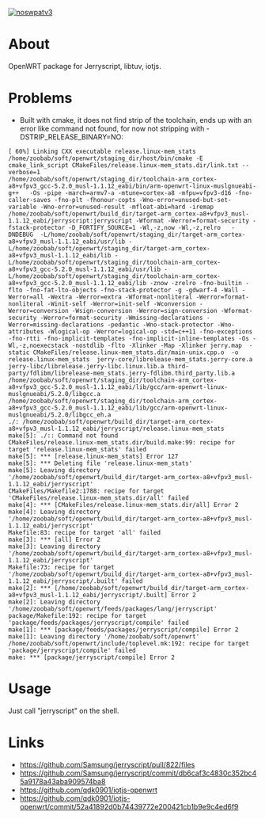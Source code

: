 [![noswpatv3](http://zoobab.wdfiles.com/local--files/start/noupcv3.jpg)](https://ffii.org/donate-now-to-save-europe-from-software-patents-says-ffii/)
# About

OpenWRT package for Jerryscript, libtuv, iotjs.

# Problems

* Built with cmake, it does not find strip of the toolchain, ends up with an error like command not found, for now not stripping with -DSTRIP_RELEASE_BINARY=NO:

```
[ 60%] Linking CXX executable release.linux-mem_stats
/home/zoobab/soft/openwrt/staging_dir/host/bin/cmake -E cmake_link_script CMakeFiles/release.linux-mem_stats.dir/link.txt --verbose=1
/home/zoobab/soft/openwrt/staging_dir/toolchain-arm_cortex-a8+vfpv3_gcc-5.2.0_musl-1.1.12_eabi/bin/arm-openwrt-linux-muslgnueabi-g++   -Os -pipe -march=armv7-a -mtune=cortex-a8 -mfpu=vfpv3-d16 -fno-caller-saves -fno-plt -fhonour-copts -Wno-error=unused-but-set-variable -Wno-error=unused-result -mfloat-abi=hard -iremap /home/zoobab/soft/openwrt/build_dir/target-arm_cortex-a8+vfpv3_musl-1.1.12_eabi/jerryscript:jerryscript -Wformat -Werror=format-security -fstack-protector -D_FORTIFY_SOURCE=1 -Wl,-z,now -Wl,-z,relro   -DNDEBUG  -L/home/zoobab/soft/openwrt/staging_dir/target-arm_cortex-a8+vfpv3_musl-1.1.12_eabi/usr/lib -L/home/zoobab/soft/openwrt/staging_dir/target-arm_cortex-a8+vfpv3_musl-1.1.12_eabi/lib -L/home/zoobab/soft/openwrt/staging_dir/toolchain-arm_cortex-a8+vfpv3_gcc-5.2.0_musl-1.1.12_eabi/usr/lib -L/home/zoobab/soft/openwrt/staging_dir/toolchain-arm_cortex-a8+vfpv3_gcc-5.2.0_musl-1.1.12_eabi/lib -znow -zrelro -fno-builtin -flto -fno-fat-lto-objects -fno-stack-protector -g -gdwarf-4 -Wall -Werror=all -Wextra -Werror=extra -Wformat-nonliteral -Werror=format-nonliteral -Winit-self -Werror=init-self -Wconversion -Werror=conversion -Wsign-conversion -Werror=sign-conversion -Wformat-security -Werror=format-security -Wmissing-declarations -Werror=missing-declarations -pedantic -Wno-stack-protector -Wno-attributes -Wlogical-op -Werror=logical-op -std=c++11 -fno-exceptions -fno-rtti -fno-implicit-templates -fno-implicit-inline-templates -Os -Wl,-z,noexecstack -nostdlib -flto -Xlinker -Map -Xlinker jerry.map  -static CMakeFiles/release.linux-mem_stats.dir/main-unix.cpp.o  -o release.linux-mem_stats  jerry-core/librelease-mem_stats.jerry-core.a jerry-libc/librelease.jerry-libc.linux.lib.a third-party/fdlibm/librelease-mem_stats.jerry-fdlibm.third_party.lib.a /home/zoobab/soft/openwrt/staging_dir/toolchain-arm_cortex-a8+vfpv3_gcc-5.2.0_musl-1.1.12_eabi/lib/gcc/arm-openwrt-linux-muslgnueabi/5.2.0/libgcc.a /home/zoobab/soft/openwrt/staging_dir/toolchain-arm_cortex-a8+vfpv3_gcc-5.2.0_musl-1.1.12_eabi/lib/gcc/arm-openwrt-linux-muslgnueabi/5.2.0/libgcc_eh.a 
./: /home/zoobab/soft/openwrt/build_dir/target-arm_cortex-a8+vfpv3_musl-1.1.12_eabi/jerryscript/release.linux-mem_stats
make[5]: ./:: Command not found
CMakeFiles/release.linux-mem_stats.dir/build.make:99: recipe for target 'release.linux-mem_stats' failed
make[5]: *** [release.linux-mem_stats] Error 127
make[5]: *** Deleting file 'release.linux-mem_stats'
make[5]: Leaving directory '/home/zoobab/soft/openwrt/build_dir/target-arm_cortex-a8+vfpv3_musl-1.1.12_eabi/jerryscript'
CMakeFiles/Makefile2:1788: recipe for target 'CMakeFiles/release.linux-mem_stats.dir/all' failed
make[4]: *** [CMakeFiles/release.linux-mem_stats.dir/all] Error 2
make[4]: Leaving directory '/home/zoobab/soft/openwrt/build_dir/target-arm_cortex-a8+vfpv3_musl-1.1.12_eabi/jerryscript'
Makefile:83: recipe for target 'all' failed
make[3]: *** [all] Error 2
make[3]: Leaving directory '/home/zoobab/soft/openwrt/build_dir/target-arm_cortex-a8+vfpv3_musl-1.1.12_eabi/jerryscript'
Makefile:73: recipe for target '/home/zoobab/soft/openwrt/build_dir/target-arm_cortex-a8+vfpv3_musl-1.1.12_eabi/jerryscript/.built' failed
make[2]: *** [/home/zoobab/soft/openwrt/build_dir/target-arm_cortex-a8+vfpv3_musl-1.1.12_eabi/jerryscript/.built] Error 2
make[2]: Leaving directory '/home/zoobab/soft/openwrt/feeds/packages/lang/jerryscript'
package/Makefile:192: recipe for target 'package/feeds/packages/jerryscript/compile' failed
make[1]: *** [package/feeds/packages/jerryscript/compile] Error 2
make[1]: Leaving directory '/home/zoobab/soft/openwrt'
/home/zoobab/soft/openwrt/include/toplevel.mk:192: recipe for target 'package/jerryscript/compile' failed
make: *** [package/jerryscript/compile] Error 2
```

# Usage

Just call "jerryscript" on the shell.

# Links

* https://github.com/Samsung/jerryscript/pull/822/files
* https://github.com/Samsung/jerryscript/commit/db6caf3c4830c352bc45a9178a43aba909574ba8
* https://github.com/qdk0901/iotjs-openwrt
* https://github.com/qdk0901/iotjs-openwrt/commit/52a41892d0b74439772e200421cb1b9e9c4ed6f9
